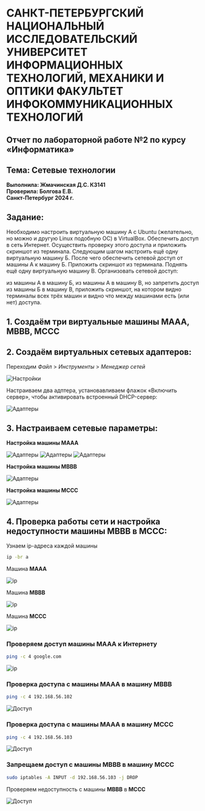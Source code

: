 # САНКТ-ПЕТЕРБУРГСКИЙ НАЦИОНАЛЬНЫЙ ИССЛЕДОВАТЕЛЬСКИЙ УНИВЕРСИТЕТ ИНФОРМАЦИОННЫХ ТЕХНОЛОГИЙ, МЕХАНИКИ И ОПТИКИ ФАКУЛЬТЕТ ИНФОКОММУНИКАЦИОННЫХ ТЕХНОЛОГИЙ
## Отчет по лабораторной работе №2 по курсу «Информатика» 
## Тема: Сетевые технологии
**Выполнила: Жмачинская Д.С. К3141**                                                                                                                                               
**Проверила: Болгова Е.В.**                                                                                                                                                
**Санкт-Петербург 2024 г.**                                                                                                                 

## Задание:
Необходимо настроить виртуальную машину А с Ubuntu (желательно, но можно и другую Linux подобную ОС) в VirtualBox. Обеспечить доступ в сеть Интернет. Осуществить проверку этого доступа и приложить скриншот из терминала. Следующим шагом настроить ещё одну виртуальную машину Б. После чего обеспечить сетевой доступ от машины А к машину Б. Приложить скриншот из терминала. Поднять ещё одну виртуальную машину В. Организовать сетевой доступ:

из машины А в машину Б,
из машины А в машину В,
но запретить доступ из машины Б в машину В,
приложить скриншот, на котором видно терминалы всех трёх машин и видно что между машинами есть (или нет) доступа.

## 1. Создаём три виртуальные машины MAAA, MBBB, MCCC
## 2. Создаём виртуальных сетевых адаптеров:
   Переходим *Файл* > *Инструменты* > *Менеджер сетей*
   
![Настройки](https://github.com/befovis/Informatics/blob/main/images/%D0%A1%D0%BD%D0%B8%D0%BC%D0%BE%D0%BA%20%D1%8D%D0%BA%D1%80%D0%B0%D0%BD%D0%B0%202024-11-12%20221936.png)

   Настраиваем два адптера, установавливаем флажок «Включить сервер», чтобы активировать встроенный DHCP-сервер:
   
![Адаптеры](https://github.com/befovis/Informatics/blob/main/images/%D0%A1%D0%BD%D0%B8%D0%BC%D0%BE%D0%BA%20%D1%8D%D0%BA%D1%80%D0%B0%D0%BD%D0%B0%202024-11-12%20222312.png)

## 3. Настраиваем сетевые параметры:
  **Настройка машины MAAA**
  
![Адаптеры](https://github.com/befovis/Informatics/blob/main/images/%D0%A1%D0%BD%D0%B8%D0%BC%D0%BE%D0%BA%20%D1%8D%D0%BA%D1%80%D0%B0%D0%BD%D0%B0%202024-11-13%20012033.png)
![Адаптеры](https://github.com/befovis/Informatics/blob/main/images/%D0%A1%D0%BD%D0%B8%D0%BC%D0%BE%D0%BA%20%D1%8D%D0%BA%D1%80%D0%B0%D0%BD%D0%B0%202024-11-13%20012038.png)
![Адаптеры](https://github.com/befovis/Informatics/blob/main/images/%D0%A1%D0%BD%D0%B8%D0%BC%D0%BE%D0%BA%20%D1%8D%D0%BA%D1%80%D0%B0%D0%BD%D0%B0%202024-11-13%20012043.png)
  
  **Настройка машины MBBB**
  
![Адаптеры](https://github.com/befovis/Informatics/blob/main/images/%D0%A1%D0%BD%D0%B8%D0%BC%D0%BE%D0%BA%20%D1%8D%D0%BA%D1%80%D0%B0%D0%BD%D0%B0%202024-11-13%20012056.png)


  **Настройка машины MCCC**
  
  ![Адаптеры](https://github.com/befovis/Informatics/blob/main/images/%D0%A1%D0%BD%D0%B8%D0%BC%D0%BE%D0%BA%20%D1%8D%D0%BA%D1%80%D0%B0%D0%BD%D0%B0%202024-11-13%20012121.png)

## 4. Проверка работы сети и настройка недоступности машины MBBB в MCCC:

Узнаем ip-адреса каждой машины
```bash
ip -br a
```

Машина **МAAA**

![ip](https://github.com/befovis/Informatics/blob/main/images/%D0%A1%D0%BD%D0%B8%D0%BC%D0%BE%D0%BA%20%D1%8D%D0%BA%D1%80%D0%B0%D0%BD%D0%B0%202024-11-13%20011902.png)


Машина **МBBB**

![ip](https://github.com/befovis/Informatics/blob/main/images/%D0%A1%D0%BD%D0%B8%D0%BC%D0%BE%D0%BA%20%D1%8D%D0%BA%D1%80%D0%B0%D0%BD%D0%B0%202024-11-13%20011735.png)


Машина **МCCC**

![ip]()


### Проверяем доступ машины **МААА** к Интернету
```bash
ping -c 4 google.com
```

![ip](https://github.com/befovis/Informatics/blob/main/images/%D0%A1%D0%BD%D0%B8%D0%BC%D0%BE%D0%BA%20%D1%8D%D0%BA%D1%80%D0%B0%D0%BD%D0%B0%202024-11-13%20010814.png)

### Проверка доступа с машины **МААА** в машину **МВВВ**

```bash
ping -c 4 192.168.56.102
```

![Доступ](https://github.com/befovis/Informatics/blob/main/images/%D0%A1%D0%BD%D0%B8%D0%BC%D0%BE%D0%BA%20%D1%8D%D0%BA%D1%80%D0%B0%D0%BD%D0%B0%202024-11-13%20011026.png)

### Проверка доступа с машины **МААА** в машину **МССC**

```bash
ping -c 4 192.168.56.103
```

![Доступ](https://github.com/befovis/Informatics/blob/main/images/%D0%A1%D0%BD%D0%B8%D0%BC%D0%BE%D0%BA%20%D1%8D%D0%BA%D1%80%D0%B0%D0%BD%D0%B0%202024-11-13%20195206.png)

### Запрещаем доступ с машины **МВВВ** в машину **МССС**

```bash
sudo iptables -A INPUT -d 192.168.56.103 -j DROP
```

Проверяем недоступность с машины **МВВВ** в **МССС**

![Доступ](https://github.com/befovis/Informatics/blob/main/images/%D0%A1%D0%BD%D0%B8%D0%BC%D0%BE%D0%BA%20%D1%8D%D0%BA%D1%80%D0%B0%D0%BD%D0%B0%202024-11-13%20011152.png)
